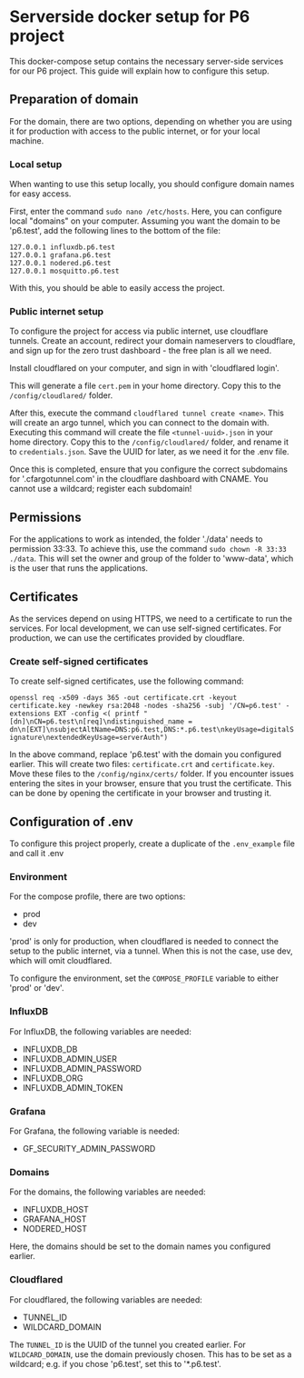 # Serverside docker setup for P6 project
This docker-compose setup contains the necessary server-side services for our P6 project. This guide will explain how to configure this setup.

## Preparation of domain
For the domain, there are two options, depending on whether you are using it for production with access to the public internet, or for your local machine.

### Local setup
When wanting to use this setup locally, you should configure domain names for easy access.

First, enter the command `sudo nano /etc/hosts`. Here, you can configure local "domains" on your computer. Assuming you want the domain to be 'p6.test', add the following lines to the bottom of the file:

```
127.0.0.1 influxdb.p6.test  
127.0.0.1 grafana.p6.test  
127.0.0.1 nodered.p6.test
127.0.0.1 mosquitto.p6.test
```

With this, you should be able to easily access the project.

### Public internet setup
To configure the project for access via public internet, use cloudflare tunnels. Create an account, redirect your domain nameservers to cloudflare, and sign up for the zero trust dashboard - the free plan is all we need.

Install cloudflared on your computer, and sign in with 'cloudflared login'.

This will generate a file `cert.pem` in your home directory. Copy this to the `/config/cloudlared/` folder.

After this, execute the command `cloudflared tunnel create <name>`. This will create an argo tunnel, which you can connect to the domain with. Executing this command will create the file `<tunnel-uuid>.json` in your home directory. Copy this to the `/config/cloudlared/` folder, and rename it to `credentials.json`. Save the UUID for later, as we need it for the .env file.

Once this is completed, ensure that you configure the correct subdomains for '<tunnel-uuid>.cfargotunnel.com' in the cloudflare dashboard with CNAME. You cannot use a wildcard; register each subdomain!

## Permissions
For the applications to work as intended, the folder './data' needs to permission 33:33. To achieve this, use the command `sudo chown -R 33:33 ./data`. This will set the owner and group of the folder to 'www-data', which is the user that runs the applications.

## Certificates
As the services depend on using HTTPS, we need to a certificate to run the services. For local development, we can use self-signed certificates. For production, we can use the certificates provided by cloudflare.

### Create self-signed certificates
To create self-signed certificates, use the following command:

```openssl req -x509 -days 365 -out certificate.crt -keyout certificate.key -newkey rsa:2048 -nodes -sha256 -subj '/CN=p6.test' -extensions EXT -config <( printf "[dn]\nCN=p6.test\n[req]\ndistinguished_name = dn\n[EXT]\nsubjectAltName=DNS:p6.test,DNS:*.p6.test\nkeyUsage=digitalSignature\nextendedKeyUsage=serverAuth")```

In the above command, replace 'p6.test' with the domain you configured earlier. This will create two files: `certificate.crt` and `certificate.key`. Move these files to the `/config/nginx/certs/` folder. If you encounter issues entering the sites in your browser, ensure that you trust the certificate. This can be done by opening the certificate in your browser and trusting it.

## Configuration of .env
To configure this project properly, create a duplicate of the `.env_example` file and call it .env

### Environment
For the compose profile, there are two options:

- prod
- dev

'prod' is only for production, when cloudflared is needed to connect the setup to the public internet, via a tunnel. When this is not the case, use dev, which will omit cloudflared.

To configure the environment, set the `COMPOSE_PROFILE` variable to either 'prod' or 'dev'.

### InfluxDB
For InfluxDB, the following variables are needed:

- INFLUXDB_DB
- INFLUXDB_ADMIN_USER
- INFLUXDB_ADMIN_PASSWORD
- INFLUXDB_ORG
- INFLUXDB_ADMIN_TOKEN

### Grafana
For Grafana, the following variable is needed:

- GF_SECURITY_ADMIN_PASSWORD

### Domains
For the domains, the following variables are needed:

- INFLUXDB_HOST
- GRAFANA_HOST
- NODERED_HOST

Here, the domains should be set to the domain names you configured earlier.

### Cloudflared
For cloudflared, the following variables are needed:

- TUNNEL_ID
- WILDCARD_DOMAIN

The `TUNNEL_ID` is the UUID of the tunnel you created earlier.  For `WILDCARD_DOMAIN`, use the domain previously chosen. This has to be set as a wildcard; e.g. if you chose 'p6.test', set this to '*.p6.test'.